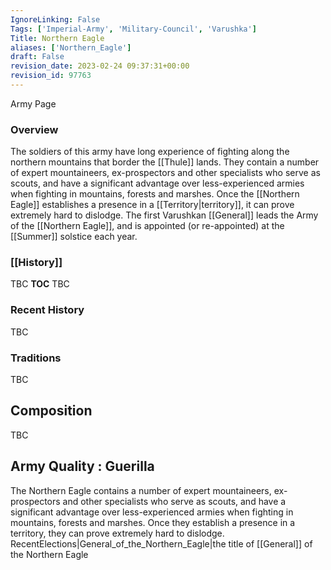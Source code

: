 ```yaml
---
IgnoreLinking: False
Tags: ['Imperial-Army', 'Military-Council', 'Varushka']
Title: Northern Eagle
aliases: ['Northern_Eagle']
draft: False
revision_date: 2023-02-24 09:37:31+00:00
revision_id: 97763
---
```


Army Page
### Overview
The soldiers of this army have long experience of fighting along the northern mountains that border the [[Thule]] lands. They contain a number of expert mountaineers, ex-prospectors and other specialists who serve as scouts, and have a significant advantage over less-experienced armies when fighting in mountains, forests and marshes. Once the [[Northern Eagle]] establishes a presence in a [[Territory|territory]], it can prove extremely hard to dislodge.
The first Varushkan [[General]] leads the Army of the [[Northern Eagle]], and is appointed (or re-appointed) at the [[Summer]] solstice each year.
### [[History]]
TBC
__TOC__
TBC
### Recent History
TBC
### Traditions
TBC
## Composition
TBC
## Army Quality : Guerilla
The Northern Eagle contains a number of expert mountaineers, ex-prospectors and other specialists who serve as scouts, and have a significant advantage over less-experienced armies when fighting in mountains, forests and marshes. Once they establish a presence in a territory, they can prove extremely hard to dislodge.
RecentElections|General_of_the_Northern_Eagle|the title of [[General]] of the Northern Eagle